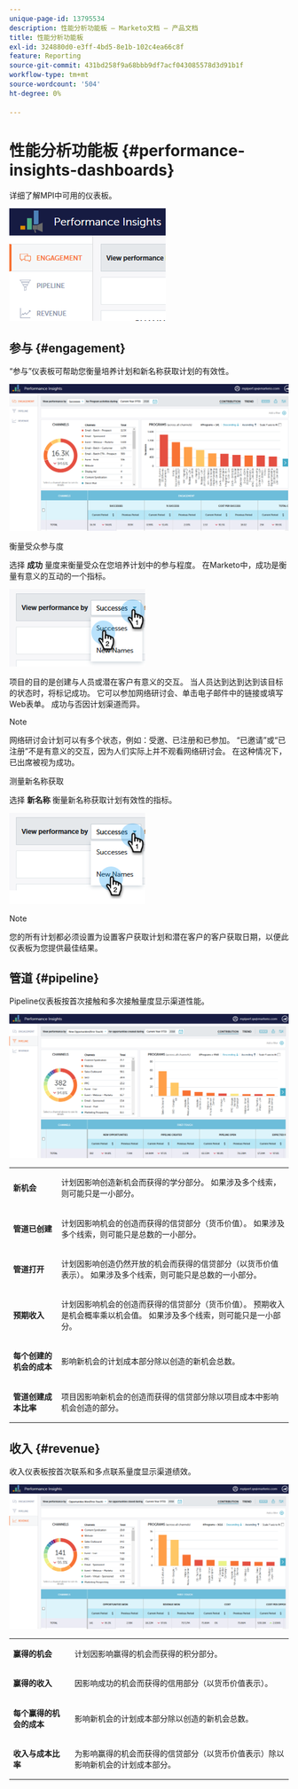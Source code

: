 ```yaml
---
unique-page-id: 13795534
description: 性能分析功能板 — Marketo文档 — 产品文档
title: 性能分析功能板
exl-id: 324880d0-e3ff-4bd5-8e1b-102c4ea66c8f
feature: Reporting
source-git-commit: 431bd258f9a68bbb9df7acf043085578d3d91b1f
workflow-type: tm+mt
source-wordcount: '504'
ht-degree: 0%

---
```


# 性能分析功能板 {#performance-insights-dashboards}

详细了解MPI中可用的仪表板。

![](assets/1-4.png)

## 参与 {#engagement}

“参与”仪表板可帮助您衡量培养计划和新名称获取计划的有效性。

![](assets/two-3.png)

衡量受众参与度

选择 **成功** 量度来衡量受众在您培养计划中的参与程度。 在Marketo中，成功是衡量有意义的互动的一个指标。

![](assets/3-4.png)

项目的目的是创建与人员或潜在客户有意义的交互。 当人员达到达到达到该目标的状态时，将标记成功。 它可以参加网络研讨会、单击电子邮件中的链接或填写Web表单。 成功与否因计划渠道而异。

>[!NOTE]
>
>网络研讨会计划可以有多个状态，例如：受邀、已注册和已参加。 “已邀请”或“已注册”不是有意义的交互，因为人们实际上并不观看网络研讨会。 在这种情况下，已出席被视为成功。

测量新名称获取

选择 **新名称** 衡量新名称获取计划有效性的指标。

![](assets/4-3.png)

>[!NOTE]
>
>您的所有计划都必须设置为设置客户获取计划和潜在客户的客户获取日期，以便此仪表板为您提供最佳结果。

## 管道 {#pipeline}

Pipeline仪表板按首次接触和多次接触量度显示渠道性能。

![](assets/five-1.png)

<table> 
 <tbody> 
  <tr> 
   <td><p><strong>新机会</strong></p></td> 
   <td><p>计划因影响创造新机会而获得的学分部分。 如果涉及多个线索，则可能只是一小部分。</p></td> 
  </tr> 
  <tr> 
   <td><p><strong>管道已创建</strong></p></td> 
   <td><p>计划因影响机会的创造而获得的信贷部分（货币价值）。 如果涉及多个线索，则可能只是总数的一小部分。</p></td> 
  </tr> 
  <tr> 
   <td><p><strong>管道打开</strong></p></td> 
   <td><p>计划因影响创造仍然开放的机会而获得的信贷部分（以货币价值表示）。 如果涉及多个线索，则可能只是总数的一小部分。</p></td> 
  </tr> 
  <tr> 
   <td><p><strong>预期收入</strong></p></td> 
   <td><p>计划因影响机会的创造而获得的信贷部分（货币价值）。 预期收入是机会概率乘以机会值。 如果涉及多个线索，则可能只是一小部分。</p></td> 
  </tr> 
  <tr> 
   <td><p><strong>每个创建的机会的成本</strong></p></td> 
   <td><p>影响新机会的计划成本部分除以创造的新机会总数。</p></td> 
  </tr> 
  <tr> 
   <td><p><strong>管道创建成本比率</strong></p></td> 
   <td><p>项目因影响新机会的创造而获得的信贷部分除以项目成本中影响机会创造的部分。</p></td> 
  </tr> 
 </tbody> 
</table>

## 收入 {#revenue}

收入仪表板按首次联系和多点联系量度显示渠道绩效。

![](assets/six-1.png)

<table> 
 <tbody> 
  <tr> 
   <td><p><strong>赢得的机会</strong></p></td> 
   <td><p>计划因影响赢得的机会而获得的积分部分。</p></td> 
  </tr> 
  <tr> 
   <td><p><strong>赢得的收入</strong></p></td> 
   <td><p>因影响成功的机会而获得的信用部分（以货币价值表示）。</p></td> 
  </tr> 
  <tr> 
   <td><p><strong>每个赢得的机会的成本</strong></p></td> 
   <td><p>影响新机会的计划成本部分除以创造的新机会总数。</p></td> 
  </tr> 
  <tr> 
   <td><p><strong>收入与成本比率</strong></p></td> 
   <td><p>为影响赢得的机会而获得的信贷部分（以货币价值表示）除以影响新机会的计划成本部分。</p></td> 
  </tr> 
 </tbody> 
</table>
